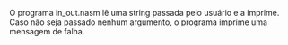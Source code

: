 O programa in_out.nasm lê uma string passada pelo usuário e a imprime. Caso não seja passado nenhum argumento, o programa imprime uma mensagem de falha.
